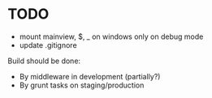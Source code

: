 # TODO

* mount mainview, $, _ on windows only on debug mode
* update .gitignore

Build should be done:
* By middleware in development (partially?)
* By grunt tasks on staging/production
